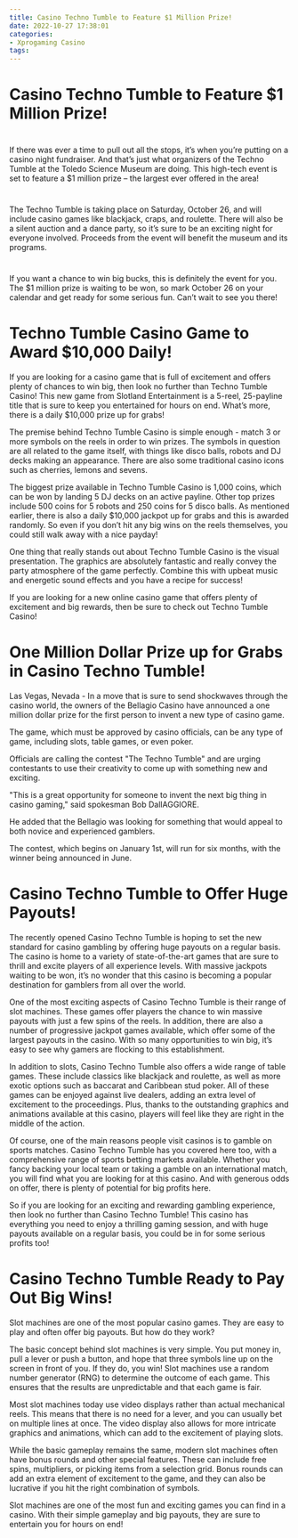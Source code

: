 ```yaml
---
title: Casino Techno Tumble to Feature $1 Million Prize!
date: 2022-10-27 17:38:01
categories:
- Xprogaming Casino
tags:
---
```



#  Casino Techno Tumble to Feature $1 Million Prize!

#

If there was ever a time to pull out all the stops, it’s when you’re putting on a casino night fundraiser. And that’s just what organizers of the Techno Tumble at the Toledo Science Museum are doing. This high-tech event is set to feature a $1 million prize – the largest ever offered in the area!

#

The Techno Tumble is taking place on Saturday, October 26, and will include casino games like blackjack, craps, and roulette. There will also be a silent auction and a dance party, so it’s sure to be an exciting night for everyone involved. Proceeds from the event will benefit the museum and its programs.

#

If you want a chance to win big bucks, this is definitely the event for you. The $1 million prize is waiting to be won, so mark October 26 on your calendar and get ready for some serious fun. Can’t wait to see you there!

#  Techno Tumble Casino Game to Award $10,000 Daily!

If you are looking for a casino game that is full of excitement and offers plenty of chances to win big, then look no further than Techno Tumble Casino! This new game from Slotland Entertainment is a 5-reel, 25-payline title that is sure to keep you entertained for hours on end. What’s more, there is a daily $10,000 prize up for grabs!

The premise behind Techno Tumble Casino is simple enough - match 3 or more symbols on the reels in order to win prizes. The symbols in question are all related to the game itself, with things like disco balls, robots and DJ decks making an appearance. There are also some traditional casino icons such as cherries, lemons and sevens.

The biggest prize available in Techno Tumble Casino is 1,000 coins, which can be won by landing 5 DJ decks on an active payline. Other top prizes include 500 coins for 5 robots and 250 coins for 5 disco balls. As mentioned earlier, there is also a daily $10,000 jackpot up for grabs and this is awarded randomly. So even if you don’t hit any big wins on the reels themselves, you could still walk away with a nice payday!

One thing that really stands out about Techno Tumble Casino is the visual presentation. The graphics are absolutely fantastic and really convey the party atmosphere of the game perfectly. Combine this with upbeat music and energetic sound effects and you have a recipe for success!

If you are looking for a new online casino game that offers plenty of excitement and big rewards, then be sure to check out Techno Tumble Casino!

#  One Million Dollar Prize up for Grabs in Casino Techno Tumble!

Las Vegas, Nevada - In a move that is sure to send shockwaves through the casino world, the owners of the Bellagio Casino have announced a one million dollar prize for the first person to invent a new type of casino game.

The game, which must be approved by casino officials, can be any type of game, including slots, table games, or even poker.

Officials are calling the contest "The Techno Tumble" and are urging contestants to use their creativity to come up with something new and exciting.

"This is a great opportunity for someone to invent the next big thing in casino gaming," said spokesman Bob DallAGGIORE.

He added that the Bellagio was looking for something that would appeal to both novice and experienced gamblers.

The contest, which begins on January 1st, will run for six months, with the winner being announced in June.

#  Casino Techno Tumble to Offer Huge Payouts!

The recently opened Casino Techno Tumble is hoping to set the new standard for casino gambling by offering huge payouts on a regular basis. The casino is home to a variety of state-of-the-art games that are sure to thrill and excite players of all experience levels. With massive jackpots waiting to be won, it’s no wonder that this casino is becoming a popular destination for gamblers from all over the world.

One of the most exciting aspects of Casino Techno Tumble is their range of slot machines. These games offer players the chance to win massive payouts with just a few spins of the reels. In addition, there are also a number of progressive jackpot games available, which offer some of the largest payouts in the casino. With so many opportunities to win big, it’s easy to see why gamers are flocking to this establishment.

In addition to slots, Casino Techno Tumble also offers a wide range of table games. These include classics like blackjack and roulette, as well as more exotic options such as baccarat and Caribbean stud poker. All of these games can be enjoyed against live dealers, adding an extra level of excitement to the proceedings. Plus, thanks to the outstanding graphics and animations available at this casino, players will feel like they are right in the middle of the action.

Of course, one of the main reasons people visit casinos is to gamble on sports matches. Casino Techno Tumble has you covered here too, with a comprehensive range of sports betting markets available. Whether you fancy backing your local team or taking a gamble on an international match, you will find what you are looking for at this casino. And with generous odds on offer, there is plenty of potential for big profits here.

So if you are looking for an exciting and rewarding gambling experience, then look no further than Casino Techno Tumble! This casino has everything you need to enjoy a thrilling gaming session, and with huge payouts available on a regular basis, you could be in for some serious profits too!

#  Casino Techno Tumble Ready to Pay Out Big Wins!

Slot machines are one of the most popular casino games. They are easy to play and often offer big payouts. But how do they work?

The basic concept behind slot machines is very simple. You put money in, pull a lever or push a button, and hope that three symbols line up on the screen in front of you. If they do, you win! Slot machines use a random number generator (RNG) to determine the outcome of each game. This ensures that the results are unpredictable and that each game is fair.

Most slot machines today use video displays rather than actual mechanical reels. This means that there is no need for a lever, and you can usually bet on multiple lines at once. The video display also allows for more intricate graphics and animations, which can add to the excitement of playing slots.

While the basic gameplay remains the same, modern slot machines often have bonus rounds and other special features. These can include free spins, multipliers, or picking items from a selection grid. Bonus rounds can add an extra element of excitement to the game, and they can also be lucrative if you hit the right combination of symbols.

Slot machines are one of the most fun and exciting games you can find in a casino. With their simple gameplay and big payouts, they are sure to entertain you for hours on end!